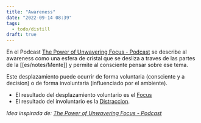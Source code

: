 ```yaml
---
title: "Awareness"
date: "2022-09-14 08:39"
tags: 
  - todo/distill
draft: true
---
```

En el Podcast [The Power of Unwavering Focus - Podcast](es/content/The%20Power%20of%20Unwavering%20Focus%20-%20Podcast.md) se describe al awareness como una esfera de cristal que se desliza a traves de las partes de la [[es/notes/Mente]] y permite al consciente pensar sobre ese tema.

Este desplazamiento puede ocurrir de forma voluntaria (consciente y a decision) o de forma involuntaria (influenciado por el ambiente).

- El resultado del desplazamiento voluntario es el [Focus](es/notes/Focus.md)
- El resultado del involuntario es la [Distraccion](es/notes/Distraccion.md).

*Idea inspirada de: [The Power of Unwavering Focus - Podcast](es/content/The%20Power%20of%20Unwavering%20Focus%20-%20Podcast.md)*